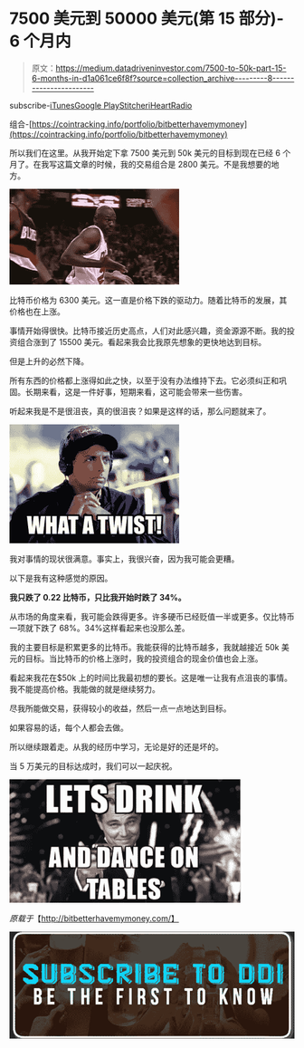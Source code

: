 # 7500 美元到 50000 美元(第 15 部分)- 6 个月内

> 原文：<https://medium.datadriveninvestor.com/7500-to-50k-part-15-6-months-in-d1a061ce6f8f?source=collection_archive---------8----------------------->

subscribe-[iTunes](https://itunes.apple.com/us/podcast/bit-better-have-my-money/id1374764732)[Google Play](https://playmusic.app.goo.gl/?ibi=com.google.PlayMusic&isi=691797987&ius=googleplaymusic&apn=com.google.android.music&link=https://play.google.com/music/m/Ikoddu7nd3g5ijjnhnedvdpgzo4?t%3DBit_Better_Have_My_Money!%26pcampaignid%3DMKT-na-all-co-pr-mu-pod-16)[Stitcher](http://www.stitcher.com/s?fid=183129&refid=stpr)[iHeartRadio](https://www.iheart.com/podcast/269-Bit-Better-Have-My-29238100)

组合-[https://cointracking.info/portfolio/bitbetterhavemymoney](https://cointracking.info/portfolio/bitbetterhavemymoney)

所以我们在这里。从我开始定下拿 7500 美元到 50k 美元的目标到现在已经 6 个月了。在我写这篇文章的时候，我的交易组合是 2800 美元。不是我想要的地方。

![](img/11a9d76b17bae143d80e45f9a6ef57a8.png)

比特币价格为 6300 美元。这一直是价格下跌的驱动力。随着比特币的发展，其价格也在上涨。

事情开始得很快。比特币接近历史高点，人们对此感兴趣，资金源源不断。我的投资组合涨到了 15500 美元。看起来我会比我原先想象的更快地达到目标。

但是上升的必然下降。

所有东西的价格都上涨得如此之快，以至于没有办法维持下去。它必须纠正和巩固。长期来看，这是一件好事，短期来看，这可能会带来一些伤害。

听起来我是不是很沮丧，真的很沮丧？如果是这样的话，那么问题就来了。

![](img/aa7b7c7fe27246e9df92c1d7191c9835.png)

我对事情的现状很满意。事实上，我很兴奋，因为我可能会更糟。

以下是我有这种感觉的原因。

**我只跌了 0.22 比特币，只比我开始时跌了 34%。**

从市场的角度来看，我可能会跌得更多。许多硬币已经贬值一半或更多。仅比特币一项就下跌了 68%。34%这样看起来也没那么差。

我的主要目标是积累更多的比特币。我能获得的比特币越多，我就越接近 50k 美元的目标。当比特币的价格上涨时，我的投资组合的现金价值也会上涨。

看起来我花在$50k 上的时间比我最初想的要长。这是唯一让我有点沮丧的事情。我不能提高价格。我能做的就是继续努力。

尽我所能做交易，获得较小的收益，然后一点一点地达到目标。

如果容易的话，每个人都会去做。

所以继续跟着走。从我的经历中学习，无论是好的还是坏的。

当 5 万美元的目标达成时，我们可以一起庆祝。

![](img/30bd26d7032f70f2820a73950d968f1d.png)

*原载于*【http://bitbetterhavemymoney.com/】

*[![](img/5d8c5ec6286a964e14c1b78ad6158874.png)](http://eepurl.com/dw5NFP)*